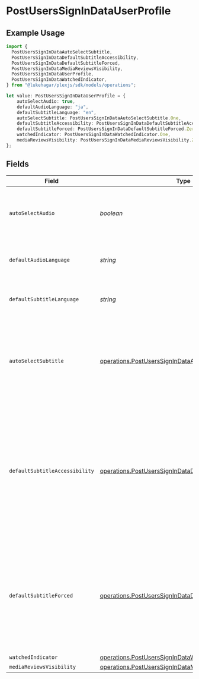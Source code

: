 # PostUsersSignInDataUserProfile

## Example Usage

```typescript
import {
  PostUsersSignInDataAutoSelectSubtitle,
  PostUsersSignInDataDefaultSubtitleAccessibility,
  PostUsersSignInDataDefaultSubtitleForced,
  PostUsersSignInDataMediaReviewsVisibility,
  PostUsersSignInDataUserProfile,
  PostUsersSignInDataWatchedIndicator,
} from "@lukehagar/plexjs/sdk/models/operations";

let value: PostUsersSignInDataUserProfile = {
    autoSelectAudio: true,
    defaultAudioLanguage: "ja",
    defaultSubtitleLanguage: "en",
    autoSelectSubtitle: PostUsersSignInDataAutoSelectSubtitle.One,
    defaultSubtitleAccessibility: PostUsersSignInDataDefaultSubtitleAccessibility.One,
    defaultSubtitleForced: PostUsersSignInDataDefaultSubtitleForced.Zero,
    watchedIndicator: PostUsersSignInDataWatchedIndicator.One,
    mediaReviewsVisibility: PostUsersSignInDataMediaReviewsVisibility.Zero,
};
```

## Fields

| Field                                                                                                                                                                                     | Type                                                                                                                                                                                      | Required                                                                                                                                                                                  | Description                                                                                                                                                                               | Example                                                                                                                                                                                   |
| ----------------------------------------------------------------------------------------------------------------------------------------------------------------------------------------- | ----------------------------------------------------------------------------------------------------------------------------------------------------------------------------------------- | ----------------------------------------------------------------------------------------------------------------------------------------------------------------------------------------- | ----------------------------------------------------------------------------------------------------------------------------------------------------------------------------------------- | ----------------------------------------------------------------------------------------------------------------------------------------------------------------------------------------- |
| `autoSelectAudio`                                                                                                                                                                         | *boolean*                                                                                                                                                                                 | :heavy_minus_sign:                                                                                                                                                                        | If the account has automatically select audio and subtitle tracks enabled                                                                                                                 | true                                                                                                                                                                                      |
| `defaultAudioLanguage`                                                                                                                                                                    | *string*                                                                                                                                                                                  | :heavy_check_mark:                                                                                                                                                                        | The preferred audio language for the account                                                                                                                                              | ja                                                                                                                                                                                        |
| `defaultSubtitleLanguage`                                                                                                                                                                 | *string*                                                                                                                                                                                  | :heavy_check_mark:                                                                                                                                                                        | The preferred subtitle language for the account                                                                                                                                           | en                                                                                                                                                                                        |
| `autoSelectSubtitle`                                                                                                                                                                      | [operations.PostUsersSignInDataAutoSelectSubtitle](../../../sdk/models/operations/postuserssignindataautoselectsubtitle.md)                                                               | :heavy_minus_sign:                                                                                                                                                                        | The auto-select subtitle mode (0 = Manually selected, 1 = Shown with foreign audio, 2 = Always enabled)                                                                                   | 1                                                                                                                                                                                         |
| `defaultSubtitleAccessibility`                                                                                                                                                            | [operations.PostUsersSignInDataDefaultSubtitleAccessibility](../../../sdk/models/operations/postuserssignindatadefaultsubtitleaccessibility.md)                                           | :heavy_minus_sign:                                                                                                                                                                        | The subtitles for the deaf or hard-of-hearing (SDH) searches mode (0 = Prefer non-SDH subtitles, 1 = Prefer SDH subtitles, 2 = Only show SDH subtitles, 3 = Only shown non-SDH subtitles) | 1                                                                                                                                                                                         |
| `defaultSubtitleForced`                                                                                                                                                                   | [operations.PostUsersSignInDataDefaultSubtitleForced](../../../sdk/models/operations/postuserssignindatadefaultsubtitleforced.md)                                                         | :heavy_minus_sign:                                                                                                                                                                        | The forced subtitles searches mode (0 = Prefer non-forced subtitles, 1 = Prefer forced subtitles, 2 = Only show forced subtitles, 3 = Only show non-forced subtitles)                     | 0                                                                                                                                                                                         |
| `watchedIndicator`                                                                                                                                                                        | [operations.PostUsersSignInDataWatchedIndicator](../../../sdk/models/operations/postuserssignindatawatchedindicator.md)                                                                   | :heavy_minus_sign:                                                                                                                                                                        | N/A                                                                                                                                                                                       | 1                                                                                                                                                                                         |
| `mediaReviewsVisibility`                                                                                                                                                                  | [operations.PostUsersSignInDataMediaReviewsVisibility](../../../sdk/models/operations/postuserssignindatamediareviewsvisibility.md)                                                       | :heavy_minus_sign:                                                                                                                                                                        | N/A                                                                                                                                                                                       | 0                                                                                                                                                                                         |